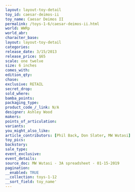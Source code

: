 ```yaml
---
layout: layout-toy-detail 
toy_id: caesar-deimos-ii
toy_name: Caesar Deimos II
permalink: /toys-1-6/caesar-deimos-ii.html
world: WWRp
world_abr: 
character_base: 
layout: layout-toy-detail
categories: 
release_date: 3/15/2013
release_price: $65 
scale: one twelve
size: 6 inches
comes_with: 
edition_qty: 
chase: 
exclusive: RETAIL
secret_drop: 
sold_where: 
bamba_points: 
packaging_type: 
product_code_/_link: N/A
designer: Ashley Wood
makers: 
points_of_articulation: 
variants: 
you_might_also_like: 
article_contributors: [Phil Back, Don Slater, MW Wutasi]
toy_pics: 
backstory: 
sale_type: 
event_exclusive: 
event_details: 
source_doc: MW Wutasi - 3A spreadsheet - 01-15-2019
pagination: 
__enabled: TRUE
__collection: toys-1-12
__sort_field: toy_name'
---
```

